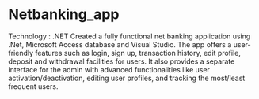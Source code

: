 # Netbanking_app
Technology : .NET
Created a fully functional net banking application using .Net, Microsoft Access database and Visual Studio. The app offers a user-friendly features such as login, sign up, transaction history, edit profile, deposit and withdrawal facilities for users. It also provides a separate interface for the admin with advanced functionalities like user activation/deactivation, editing user profiles, and tracking the most/least frequent users.
